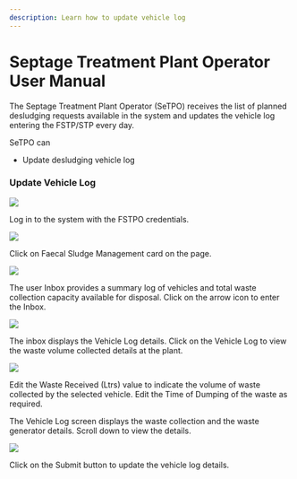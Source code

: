 ```yaml
---
description: Learn how to update vehicle log
---
```


# Septage Treatment Plant Operator User Manual

The Septage Treatment Plant Operator \(SeTPO\) receives the list of planned desludging requests available in the system and updates the vehicle log entering the FSTP/STP every day.

SeTPO can

* Update desludging vehicle log

### Update Vehicle Log

![](../../../.gitbook/assets/fstpo-l.png)

Log in to the system with the FSTPO credentials.

![](../../../.gitbook/assets/fstpo1.png)

Click on Faecal Sludge Management card on the page.

![](../../../.gitbook/assets/fstpo2.png)

The user Inbox provides a summary log of vehicles and total waste collection capacity available for disposal. Click on the arrow icon to enter the Inbox. 

![](../../../.gitbook/assets/fstpo3.png)

The inbox displays the Vehicle Log details. Click on the Vehicle Log to view the waste volume collected details at the plant.

![](../../../.gitbook/assets/fstpo5.png)

Edit the Waste Received \(Ltrs\) value to indicate the volume of waste collected by the selected vehicle. Edit the Time of Dumping of the waste as required. 

The Vehicle Log screen displays the waste collection and the waste generator details. Scroll down to view the details.

![](../../../.gitbook/assets/fstpo6.png)

Click on the Submit button to update the vehicle log details. 

